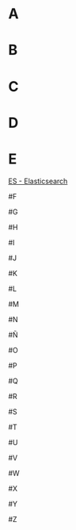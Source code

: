 # A

# B

# C

# D

# E

[ES - Elasticsearch](ciencia-de-datos.md#es---elasticsearch)

#F

#G

#H

#I

#J

#K

#L

#M

#N

#Ñ

#O

#P

#Q

#R

#S

#T

#U

#V

#W

#X

#Y

#Z

